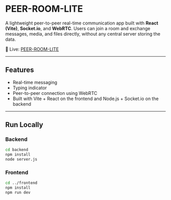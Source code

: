 # PEER-ROOM-LITE

A lightweight peer-to-peer real-time communication app built with **React (Vite)**, **Socket.io**, and **WebRTC**. Users can join a room and exchange messages, media, and files directly, without any central server storing the data.

🔗 Live: [PEER-ROOM-LITE](https://peer-room-lite.vercel.app/)

---

## Features

- Real-time messaging
- Typing indicator
- Peer-to-peer connection using WebRTC
- Built with Vite + React on the frontend and Node.js + Socket.io on the backend

---

## Run Locally

### Backend
```bash
cd backend
npm install
node server.js
```
### Frontend
```bash
cd ../frontend
npm install
npm run dev
```
